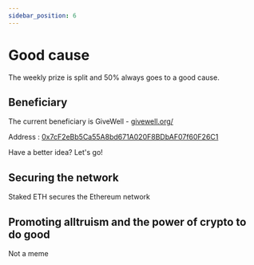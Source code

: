 ```yaml
---
sidebar_position: 6
---
```



# Good cause

The weekly prize is split and 50% always goes to a good cause.  

## Beneficiary

The current beneficiary is GiveWell - [givewell.org/](https://www.givewell.org/)

Address : [0x7cF2eBb5Ca55A8bd671A020F8BDbAF07f60F26C1](https://etherscan.io/address/0x7cF2eBb5Ca55A8bd671A020F8BDbAF07f60F26C1)

Have a better idea? Let's go!

## Securing the network

Staked ETH secures the Ethereum network

## Promoting alltruism and the power of crypto to do good

Not a meme


